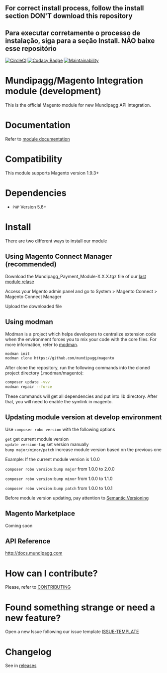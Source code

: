 ## For correct install process, follow the install section DON'T download this repository

## Para executar corretamente o processo de instalação, siga para a seção Install. NÃO baixe esse repositório


[![CircleCI](https://circleci.com/gh/mundipagg/magento.svg?style=shield)](https://circleci.com/gh/mundipagg/magento)
[![Codacy Badge](https://api.codacy.com/project/badge/Grade/eedd85c187d14bc6b79958a3e39c5e8a)](https://www.codacy.com/app/mundipagg/magento?utm_source=github.com&utm_medium=referral&utm_content=mundipagg/magento&utm_campaign=badger)
[![Maintainability](https://api.codeclimate.com/v1/badges/f79be193872380945e80/maintainability)](https://codeclimate.com/github/mundipagg/magento/maintainability)

# Mundipagg/Magento Integration module (development)

This is the official Magento module for new Mundipagg API integration.



# Documentation
Refer to [module documentation](https://github.com/mundipagg/magento/wiki)

# Compatibility
This module supports Magento version 1.9.3+

# Dependencies
* ```PHP``` Version 5.6+

# Install
There are two different ways to install our module

## Using Magento Connect Manager (recommended)

Download the Mundipagg_Payment_Module-X.X.X.tgz file of our [last module relase](https://github.com/mundipagg/magento/releases/latest)

Access your Mgento admin panel and go to System > Magento Connect > Magento Connect Manager 

Upload the downloaded file


## Using modman
Modman is a project which helps developers to centralize extension code when
the environment forces you to mix your code with the core files. For more
information, refer to [modman](https://github.com/colinmollenhour/modman).

```bash
modman init
modman clone https://github.com/mundipagg/magento
```

After clone the repository, run the following commands into the cloned project directory (.modman/magento):

```bash
composer update -vvv
modman repair --force
```
These commands will get all dependencies and put into lib directory.
After that, you will need to enable the symlink in magento.

## Updating module version at develop environment 
Use `composer robo version` with the following options

`get` get current module version    	
`update version-tag` set version manually	    
`bump major/minor/patch` increase module version based on the previous one	

Example: If the current module version is 1.0.0 

`composer robo version:bump major` from 1.0.0 to 2.0.0

`composer robo version:bump minor` from 1.0.0 to 1.1.0

`composer robo version:bump patch` from 1.0.0 to 1.0.1   

Before module version updating, pay attention to  [Semantic Versioning](https://semver.org) 



## Magento Marketplace

Coming soon

## API Reference

http://docs.mundipagg.com

# How can I contribute?
Please, refer to [CONTRIBUTING](CONTRIBUTING.md)

# Found something strange or need a new feature?
Open a new Issue following our issue template [ISSUE-TEMPLATE](ISSUE-TEMPLATE.md)

# Changelog
See in [releases](https://github.com/mundipagg/magento/releases)

